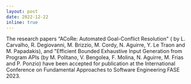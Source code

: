 ```yaml
---
layout: post
date: 2022-12-22 
inline: true
---
```


The research papers “ACoRe: Automated Goal-Conflict Resolution" ( by L. Carvalho, R. Degiovanni, M. Brizzio, M. Cordy, N. Aguirre, Y. Le Traon and M. Papadakis), and "Efficient Bounded Exhaustive Input Generation from Program APIs (by M. Politano, V. Bengolea, F. Molina, N. Aguirre, M. Frias and P. Ponzio) have been accepted for publication at the International Conference on Fundamental Approaches to Software Engineering FASE 2023.

